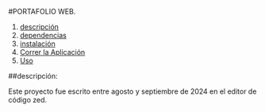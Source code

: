 #PORTAFOLIO WEB.

1. [descripción](#descripción)
2. [dependencias](#principales-dependencias-utilizadas)
3. [instalación](#instalación)
4. [Correr la Aplicación](#correr-la-aplicación)
5. [Uso](#uso)

##descripción:

Este proyecto fue escrito entre agosto y septiembre de 2024 en el editor de código zed.